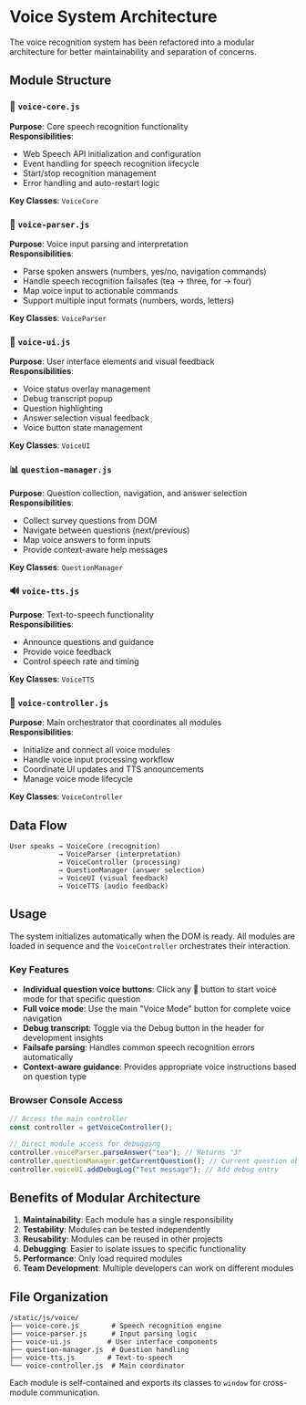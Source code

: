 # Voice System Architecture

The voice recognition system has been refactored into a modular architecture for better maintainability and separation of concerns.

## Module Structure

### 🎤 `voice-core.js`
**Purpose**: Core speech recognition functionality  
**Responsibilities**:
- Web Speech API initialization and configuration
- Event handling for speech recognition lifecycle
- Start/stop recognition management
- Error handling and auto-restart logic

**Key Classes**: `VoiceCore`

### 🧠 `voice-parser.js`  
**Purpose**: Voice input parsing and interpretation  
**Responsibilities**:
- Parse spoken answers (numbers, yes/no, navigation commands)
- Handle speech recognition failsafes (tea → three, for → four)
- Map voice input to actionable commands
- Support multiple input formats (numbers, words, letters)

**Key Classes**: `VoiceParser`

### 🎨 `voice-ui.js`
**Purpose**: User interface elements and visual feedback  
**Responsibilities**:
- Voice status overlay management
- Debug transcript popup
- Question highlighting
- Answer selection visual feedback
- Voice button state management

**Key Classes**: `VoiceUI`

### 📊 `question-manager.js`
**Purpose**: Question collection, navigation, and answer selection  
**Responsibilities**:
- Collect survey questions from DOM
- Navigate between questions (next/previous)
- Map voice answers to form inputs
- Provide context-aware help messages

**Key Classes**: `QuestionManager`

### 🔊 `voice-tts.js`
**Purpose**: Text-to-speech functionality  
**Responsibilities**:
- Announce questions and guidance
- Provide voice feedback
- Control speech rate and timing

**Key Classes**: `VoiceTTS`

### 🎯 `voice-controller.js`
**Purpose**: Main orchestrator that coordinates all modules  
**Responsibilities**:
- Initialize and connect all voice modules
- Handle voice input processing workflow
- Coordinate UI updates and TTS announcements
- Manage voice mode lifecycle

**Key Classes**: `VoiceController`

## Data Flow

```
User speaks → VoiceCore (recognition) 
            → VoiceParser (interpretation) 
            → VoiceController (processing) 
            → QuestionManager (answer selection) 
            → VoiceUI (visual feedback) 
            → VoiceTTS (audio feedback)
```

## Usage

The system initializes automatically when the DOM is ready. All modules are loaded in sequence and the `VoiceController` orchestrates their interaction.

### Key Features
- **Individual question voice buttons**: Click any 🎤 button to start voice mode for that specific question
- **Full voice mode**: Use the main "Voice Mode" button for complete voice navigation
- **Debug transcript**: Toggle via the Debug button in the header for development insights
- **Failsafe parsing**: Handles common speech recognition errors automatically
- **Context-aware guidance**: Provides appropriate voice instructions based on question type

### Browser Console Access
```javascript
// Access the main controller
const controller = getVoiceController();

// Direct module access for debugging
controller.voiceParser.parseAnswer("tea"); // Returns "3"
controller.questionManager.getCurrentQuestion(); // Current question object
controller.voiceUI.addDebugLog("Test message"); // Add debug entry
```

## Benefits of Modular Architecture

1. **Maintainability**: Each module has a single responsibility
2. **Testability**: Modules can be tested independently
3. **Reusability**: Modules can be reused in other projects
4. **Debugging**: Easier to isolate issues to specific functionality
5. **Performance**: Only load required modules
6. **Team Development**: Multiple developers can work on different modules

## File Organization

```
/static/js/voice/
├── voice-core.js        # Speech recognition engine
├── voice-parser.js      # Input parsing logic  
├── voice-ui.js         # User interface components
├── question-manager.js  # Question handling
├── voice-tts.js        # Text-to-speech
└── voice-controller.js  # Main coordinator
```

Each module is self-contained and exports its classes to `window` for cross-module communication.
